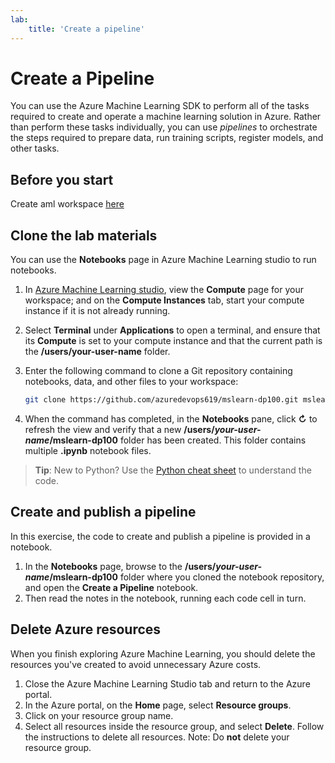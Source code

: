 ```yaml
---
lab:
    title: 'Create a pipeline'
---
```

# Create a Pipeline

You can use the Azure Machine Learning SDK to perform all of the tasks required to create and operate a machine learning solution in Azure. Rather than perform these tasks individually, you can use *pipelines* to orchestrate the steps required to prepare data, run training scripts, register models, and other tasks.

## Before you start

Create aml workspace [here](https://github.com/azuredevops619/mslearn-dp100/blob/main/aml-setup.md) 

## Clone the lab materials

You can use the **Notebooks** page in Azure Machine Learning studio to run notebooks. 

1. In [Azure Machine Learning studio](https://ml.azure.com), view the **Compute** page for your workspace; and on the **Compute Instances** tab, start your compute instance if it is not already running.
1. Select **Terminal** under **Applications** to open a terminal, and ensure that its **Compute** is set to your compute instance and that the current path is the **/users/your-user-name** folder.
1. Enter the following command to clone a Git repository containing notebooks, data, and other files to your workspace:

    ```bash
    git clone https://github.com/azuredevops619/mslearn-dp100.git mslearn-dp100
    ```
1. When the command has completed, in the **Notebooks** pane, click **&#8635;** to refresh the view and verify that a new **/users/*your-user-name*/mslearn-dp100** folder has been created. This folder contains multiple **.ipynb** notebook files.

> **Tip**: New to Python? Use the [Python cheat sheet](cheat-sheets/dp100-cheat-sheet-python.pdf) to understand the code.

## Create and publish a pipeline

In this exercise, the code to create and publish a pipeline is provided in a notebook.

1. In the **Notebooks** page, browse to the **/users/*your-user-name*/mslearn-dp100** folder where you cloned the notebook repository, and open the **Create a Pipeline** notebook.
2. Then read the notes in the notebook, running each code cell in turn.

## Delete Azure resources

When you finish exploring Azure Machine Learning, you should delete the resources you've created to avoid unnecessary Azure costs.

1. Close the Azure Machine Learning Studio tab and return to the Azure portal.
1. In the Azure portal, on the **Home** page, select **Resource groups**.
1. Click on your resource group name.
1. Select all resources inside the resource group, and select **Delete**. Follow the instructions to delete all resources. Note: Do **not** delete your resource group.  
